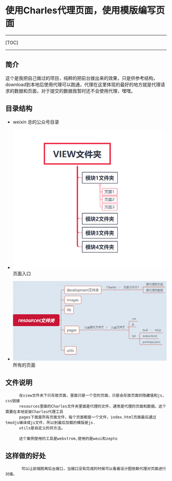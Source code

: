 # 使用Charles代理页面，使用模版编写页面



---

[TOC]

---

## 简介

这个是我把自己做过的项目，纯粹的把前台拨出来的效果，只是供参考结构，download到本地后使用代理可以跑通，代理在这里体现的最好的地方就是代理请求的数据和页面，对于提交的数据我暂时还不会使用代理，嘿嘿。


## 目录结构

* *weixin* 总的公众号目录
* *![view][1]*   页面入口
* *![resources][2]*   所有的页面



  [2]: https://github.com/ariesjian/Charles-tmodjs-tmpl/blob/master/weiXin/resourecs.jpg
  [1]: https://github.com/ariesjian/Charles-tmodjs-tmpl/blob/master/weiXin/view.jpg



## 文件说明
          在view文件夹下只存放页面，里面只是一个空的页面，只是会存放页面的隐藏值和js，css链接
		  resources里面的Charles文件夹里面是代理的文件，通常是代理的页面和数据。这个需要在本地安装Charles代理工具
		  pages下面是所有页面文件，每个页面都是一个文件，index.html页面最后通过tmodjs编译成js文件，所以到最后加载的模版是js.
		  utils是自定义的共方法。
		  
		  这个案例使用的工具是webstrom,使用的是weui和zepto
		  
		  
## 这样做的好处
      
	       可以让前端脱离后台接口，当接口没有完成的时候可以看着设计图依赖代理对页面进行对接。

